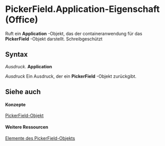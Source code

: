 
# PickerField.Application-Eigenschaft (Office)

Ruft ein  **Application** -Objekt, das der containeranwendung für das **PickerField** -Objekt darstellt. Schreibgeschützt


## Syntax

 _Ausdruck_. **Application**

 _Ausdruck_ Ein Ausdruck, der ein **PickerField** -Objekt zurückgibt.


## Siehe auch


#### Konzepte


[PickerField-Objekt](f0491733-f8bb-aa8f-95ff-9e844696afe4.md)
#### Weitere Ressourcen


[Elemente des PickerField-Objekts](http://msdn.microsoft.com/library/8d64bb41-6d02-056a-2a76-f86d6713e584%28Office.15%29.aspx)